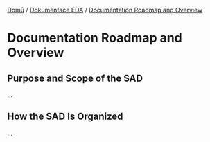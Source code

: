 [Domů](/README.md) / [Dokumentace EDA](/Dokumentace/EDA/README.md) / [Documentation Roadmap and Overview](/Dokumentace/EDA/README.md)

# Documentation Roadmap and Overview

## Purpose and Scope of the SAD
...

## How the SAD Is Organized
...
